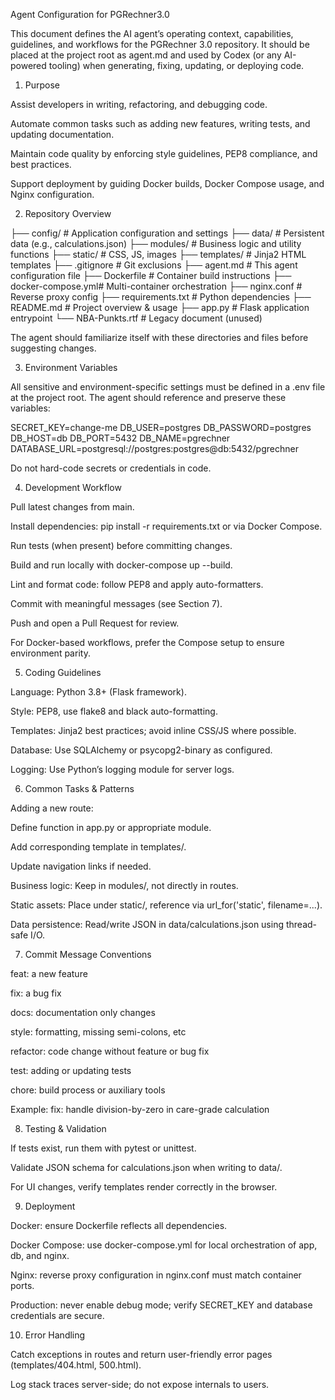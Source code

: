 Agent Configuration for PGRechner3.0

This document defines the AI agent’s operating context, capabilities, guidelines, and workflows for the PGRechner 3.0 repository. It should be placed at the project root as agent.md and used by Codex (or any AI-powered tooling) when generating, fixing, updating, or deploying code.

1. Purpose

Assist developers in writing, refactoring, and debugging code.

Automate common tasks such as adding new features, writing tests, and updating documentation.

Maintain code quality by enforcing style guidelines, PEP8 compliance, and best practices.

Support deployment by guiding Docker builds, Docker Compose usage, and Nginx configuration.

2. Repository Overview

├── config/           # Application configuration and settings
├── data/             # Persistent data (e.g., calculations.json)
├── modules/          # Business logic and utility functions
├── static/           # CSS, JS, images
├── templates/        # Jinja2 HTML templates
├── .gitignore        # Git exclusions
├── agent.md          # This agent configuration file
├── Dockerfile        # Container build instructions
├── docker-compose.yml# Multi-container orchestration
├── nginx.conf        # Reverse proxy config
├── requirements.txt  # Python dependencies
├── README.md         # Project overview & usage
├── app.py            # Flask application entrypoint
└── NBA-Punkts.rtf    # Legacy document (unused)

The agent should familiarize itself with these directories and files before suggesting changes.

3. Environment Variables

All sensitive and environment-specific settings must be defined in a .env file at the project root. The agent should reference and preserve these variables:

SECRET_KEY=change-me
DB_USER=postgres
DB_PASSWORD=postgres
DB_HOST=db
DB_PORT=5432
DB_NAME=pgrechner
DATABASE_URL=postgresql://postgres:postgres@db:5432/pgrechner

Do not hard-code secrets or credentials in code.

4. Development Workflow

Pull latest changes from main.

Install dependencies: pip install -r requirements.txt or via Docker Compose.

Run tests (when present) before committing changes.

Build and run locally with docker-compose up --build.

Lint and format code: follow PEP8 and apply auto-formatters.

Commit with meaningful messages (see Section 7).

Push and open a Pull Request for review.

For Docker-based workflows, prefer the Compose setup to ensure environment parity.

5. Coding Guidelines

Language: Python 3.8+ (Flask framework).

Style: PEP8, use flake8 and black auto-formatting.

Templates: Jinja2 best practices; avoid inline CSS/JS where possible.

Database: Use SQLAlchemy or psycopg2-binary as configured.

Logging: Use Python’s logging module for server logs.

6. Common Tasks & Patterns

Adding a new route:

Define function in app.py or appropriate module.

Add corresponding template in templates/.

Update navigation links if needed.

Business logic: Keep in modules/, not directly in routes.

Static assets: Place under static/, reference via url_for('static', filename=...).

Data persistence: Read/write JSON in data/calculations.json using thread-safe I/O.

7. Commit Message Conventions

feat: a new feature

fix: a bug fix

docs: documentation only changes

style: formatting, missing semi-colons, etc

refactor: code change without feature or bug fix

test: adding or updating tests

chore: build process or auxiliary tools

Example: fix: handle division-by-zero in care-grade calculation

8. Testing & Validation

If tests exist, run them with pytest or unittest.

Validate JSON schema for calculations.json when writing to data/.

For UI changes, verify templates render correctly in the browser.

9. Deployment

Docker: ensure Dockerfile reflects all dependencies.

Docker Compose: use docker-compose.yml for local orchestration of app, db, and nginx.

Nginx: reverse proxy configuration in nginx.conf must match container ports.

Production: never enable debug mode; verify SECRET_KEY and database credentials are secure.

10. Error Handling

Catch exceptions in routes and return user-friendly error pages (templates/404.html, 500.html).

Log stack traces server-side; do not expose internals to users.